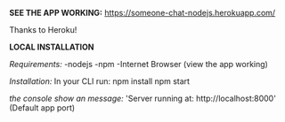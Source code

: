 **SEE THE APP WORKING:**
https://someone-chat-nodejs.herokuapp.com/

Thanks to Heroku!

**LOCAL INSTALLATION**

*Requirements:*
-nodejs
-npm
-Internet Browser (view the app working)

*Installation:*
In your CLI run:
npm install
npm start

*the console show an message:*
   'Server running at: http://localhost:8000' (Default app port)
